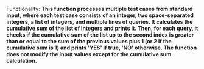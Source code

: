 Functionality: **This function processes multiple test cases from standard input, where each test case consists of an integer, two space-separated integers, a list of integers, and multiple lines of queries. It calculates the cumulative sum of the list of integers and prints it. Then, for each query, it checks if the cumulative sum of the list up to the second index is greater than or equal to the sum of the previous values plus 1 (or 2 if the cumulative sum is 1) and prints 'YES' if true, 'NO' otherwise. The function does not modify the input values except for the cumulative sum calculation.**